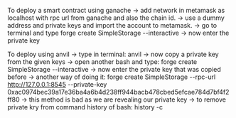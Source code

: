 To deploy a smart contract using ganache
-> add network in metamask as localhost with rpc url from ganache and also the chain id.
-> use a dummy address and private keys and import the account to metamask.
-> go to terminal and type
    forge create SimpleStorage --interactive
-> now enter the private key  

To deploy using anvil
-> type in terminal:
    anvil
-> now copy a private key from the given keys
-> open another bash and type:
    forge create SimpleStorage --interactive
-> now enter the private key that was copied before
-> another way of doing it:
    forge create SimpleStorage --rpc-url http://127.0.0.1:8545 --private-key 0xac0974bec39a17e36ba4a6b4d238ff944bacb478cbed5efcae784d7bf4f2ff80 
    -> this method is bad as we are revealing our private key
    -> to remove private kry from command history of bash: 
        history -c   